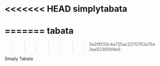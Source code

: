 <<<<<<< HEAD
simplytabata
============
=======
tabata
======
>>>>>>> 3a2f8f33c4e725ac2270763a76a3aa523910f4e0

Simply Tabata